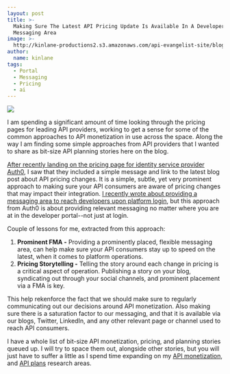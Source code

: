 ```yaml
---
layout: post
title: >-
  Making Sure The Latest API Pricing Update Is Available In A Developer Portal
  Messaging Area
image: >-
  http://kinlane-productions2.s3.amazonaws.com/api-evangelist-site/blog/auth0-pricing-fma.png
author:
  name: kinlane
tags:
  - Portal
  - Messaging
  - Pricing
  - ai
---
```

[![](http://kinlane-productions2.s3.amazonaws.com/api-evangelist-site/blog/auth0-pricing-fma.png)](/admin/blog/design.apievangelist.com)

I am spending a significant amount of time looking through the pricing pages for leading API providers, working to get a sense for some of the common approaches to API monetization in use across the space. Along the way I am finding some simple approaches from API providers that I wanted to share as bit-size API planning stories here on the blog.

[After recently landing on the pricing page for identity service provider Auth0](https://auth0.com/pricing), I saw that they included a simple message and link to the latest blog post about API pricing changes. It is a simple, subtle, yet very prominent approach to making sure your API consumers are aware of pricing changes that may impact their integration. [I recently wrote about providing a messaging area to reach developers upon platform login](http://apievangelist.com/2015/11/04/educating-api-developers-with-each-login-over-at-cloudelements/), but this approach from Auth0 is about providing relevant messaging no matter where you are at in the developer portal--not just at login.

Couple of lessons for me, extracted from this approach:

1.  **Prominent FMA -** Providing a prominently placed, flexible messaging area, can help make sure your API consumers stay up to speed on the latest, when it comes to platform operations. 
2.  **Pricing Storytelling -** Telling the story around each change in pricing is a critical aspect of operation. Publishing a story on your blog, syndicating out through your social channels, and prominent placement via a FMA is key.

This help rekenforce the fact that we should make sure to regularly communicating out our decisions around API monetization. Also making sure there is a saturation factor to our messaging, and that it is available via our blogs, Twitter, LinkedIn, and any other relevant page or channel used to reach API consumers.

I have a whole list of bit-size API monetization, pricing, and planning stories queued up. I will try to space them out, alongside other stories, but you will just have to suffer a little as I spend time expanding on my [API monetization](http://monetization.apievangelist.com/), and [API plans](http://plans.apievangelist.com/) research areas.